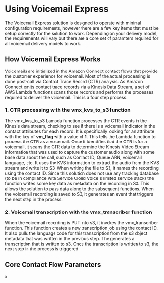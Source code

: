 # Using Voicemail Express
The Voicemail Express solution is designed to operate with minimal configuration requirements, however there are a few key items that must be setup correctly for the solution to work. Depending on your delivery model, the requirements will vary but there are a core set of paramters required for all voicemail delivery models to work.

## How Voicemail Express Works
Voicemails are initialized in the Amazon Connect contact flows that provide the customer experience for voicemail. Most of the actual processing is done post-call via Contact Trace Record (CTR) analysis. As Amazon Connect emits contact trace records via a Kinesis Data Stream, a set of AWS Lambda functions scans those records and performs the processes required to deliver the voicemail. This is a four step process.

### 1. CTR processing with the vmx_kvs_to_s3 function
The vmx_kvs_to_s3 Lambda function processes the CTR events in the Kinesis data stream, checking to see if there is a voicemail indicator in the contact attributes for each record. It is specifically looking for an attribute with the key of **vm_flag** with a value of **1**. This tells the Lambda function to process the CTR as a voicemail. Once it identifies that the CTR is for a voicemail, it scans the CTR data to determine the Kinesis Video Stream information that was used to capture the customer audio along with some base data about the call, such as Contact ID, Queue ARN, voicemail language, etc. It uses the KVS information to extract the audio from the KVS stream and write it to S3. When writing the file to S3, it names the recording using the contact ID. Since this solution does not use any tracking database (to be in compliance with Service Cloud Voice's limited service stack) the function writes some key data as metadata on the recording in S3. This allows the solution to pass data along to the subsequent functions. When the voicemail recording is saved to S3, it generates an event that triggers the next step in the process.

### 2. Voicemail transcription with the vmx_transcriber function
When the voicemail recording is PUT into s3, it invokes the vmx_transcriber function. This function creates a new transcription job using the contact ID. It also pulls the language code for this transcription from the s3 object metadata that was written in the previous step. The generates a transcription that is written to s3. Once the transcription is written to s3, the next step in the process is triggered


## Core Contact Flow Parameters
x
